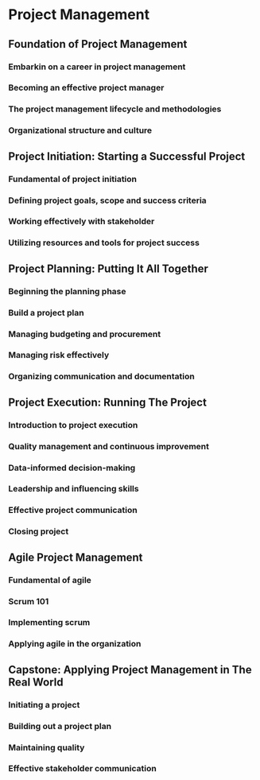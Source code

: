 # Project Management
## Foundation of Project Management
### Embarkin on a career in project management
### Becoming an effective project manager
### The project management lifecycle and methodologies
### Organizational structure and culture
## Project Initiation: Starting a Successful Project
### Fundamental of project initiation
### Defining project goals, scope and success criteria
### Working effectively with stakeholder
### Utilizing resources and tools for project success
## Project Planning: Putting It All Together
### Beginning the planning phase
### Build a project plan
### Managing budgeting and procurement
### Managing risk effectively
### Organizing communication and documentation
## Project Execution: Running The Project
### Introduction to project execution
### Quality management and continuous improvement
### Data-informed decision-making
### Leadership and influencing skills
### Effective project communication
### Closing project
## Agile Project Management
### Fundamental of agile
### Scrum 101
### Implementing scrum
### Applying agile in the organization
## Capstone: Applying Project Management in The Real World
### Initiating a project
### Building out a project plan
### Maintaining quality
### Effective stakeholder communication
